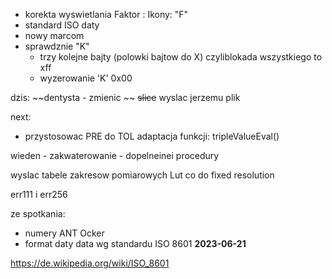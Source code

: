 - korekta wyswietlania Faktor : Ikony: "F" 
- standard ISO daty
- nowy marcom
- sprawdznie "K"
	- trzy kolejne bajty (polowki bajtow do X) czyliblokada wszystkiego to xff
	- wyzerowanie 'K' 0x00


dzis:
~~dentysta - zmienic ~~
~~slice~~
wyslac jerzemu plik

next:
- przystosowac PRE do TOL adaptacja funkcji: tripleValueEval()

wieden - zakwaterowanie - dopelneinei procedury

wyslac tabele zakresow pomiarowych
Lut co do fixed resolution

err111 i err256




ze spotkania:
- numery ANT Ocker
- format daty
data wg standardu ISO 8601
**2023-06-21**

https://de.wikipedia.org/wiki/ISO_8601

